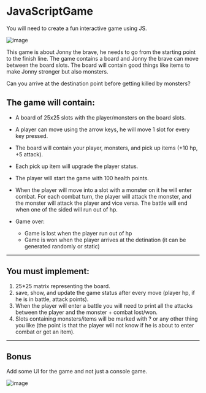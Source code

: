 # JavaScriptGame

You will need to create a fun interactive game using JS.

![image](https://user-images.githubusercontent.com/34707669/206923131-88bd771d-e231-4de9-bbc4-fedc88f70cdf.png)


This game is about Jonny the brave, he needs to go from the starting point to the finish line. 
The game contains a board and Jonny the brave can move between the board slots.
The board will contain good things like items to make Jonny stronger but also monsters.

Can you arrive at the destination point before getting killed by monsters?  

The game will contain:
-

- A board of 25x25 slots with the player/monsters on the board slots.
- A player can move using the arrow keys, he will move 1 slot for every key pressed.
- The board will contain your player, monsters, and pick up items (+10 hp, +5 attack).
- Each pick up item will upgrade the player status.
- The player will start the game with 100 health points.
- When the player will move into a slot with a monster on it he will enter combat.
For each combat turn, the player will attack the monster, and the monster will attack the player and vice versa.
The battle will end when one of the sided will run out of hp.

- Game over:
  - Game is lost when the player run out of hp
  - Game is won when the player arrives at the detination (it can be generated randomly or static)


------

You must implement:
-

1. 25*25 matrix representing the board.
2. save, show, and update the game status after every move (player hp, if he is in battle, attack points).
3. When the player will enter a battle you will need to print all the attacks between the player and the monster +
    combat lost/won.
4. Slots containing monsters/items will be marked with ? or any other thing you like (the point is that the player will not know if he is about to enter combat or get an item).
---

Bonus
-

Add some UI for the game and not just a console game.


![image](https://user-images.githubusercontent.com/34707669/206924758-7d5fb794-c80d-4f50-9e77-8f0f1418dc0b.png)

